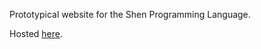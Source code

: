 Prototypical website for the Shen Programming Language.

Hosted [here](http://rkoeninger.github.io/shen-website).
